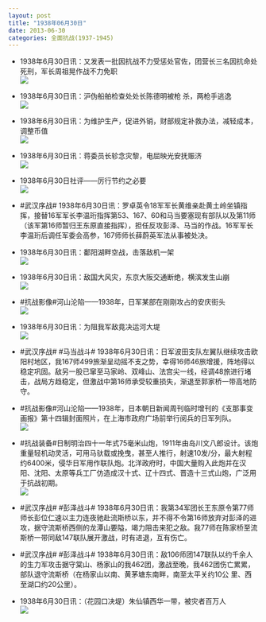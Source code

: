 ```yaml
---
layout: post
title: "1938年06月30日"
date: 2013-06-30
categories: 全面抗战(1937-1945)
---
```


<meta name="referrer" content="no-referrer" />

- 1938年6月30日讯：又发表一批因抗战不力受惩处官佐，团营长三名因抗命处死刑，军长周祖晃作战不力免职 <br/><img src="https://ww2.sinaimg.cn/large/aca367d8jw1e66iyra24mj20d109z75p.jpg" />

- 1938年6月30日讯：沪伪船舶检查处处长陈德明被枪 杀，两枪手逃逸 <br/><img src="https://ww1.sinaimg.cn/large/aca367d8jw1e66h8c2rorj208j0aa0ti.jpg" />

- 1938年6月30日讯：为维护生产，促进外销，财部规定补救办法，减轻成本，调整币值 <br/><img src="https://ww4.sinaimg.cn/large/aca367d8jw1e66fhxzd9pj20c11dgteu.jpg" />

- 1938年6月30日讯：蒋委员长轸念灾黎，电屈映光安抚赈济 <br/><img src="https://ww1.sinaimg.cn/large/aca367d8jw1e66drj74i2j20c10nhwgv.jpg" />

- 1938年6月30日社评——厉行节约之必要 <br/><img src="https://ww4.sinaimg.cn/large/aca367d8jw1e66c13nua4j20c10m4tc2.jpg" />

- #武汉序战# 1938年6月30日讯：罗卓英令18军军长黄维亲赴黄土岭坐镇指挥，接替16军军长李温珩指挥第53、167、60和马当要塞现有部队以及第11师（该军第16师暂归王东原直接指挥），担任反攻彭泽、马当的作战。16军军长李温珩后调任军委会高参，167师师长薛蔚英军法从事被处决。 

- 1938年6月30日讯：鄱阳湖畔空战，击落敌机一架 <br/><img src="https://ww2.sinaimg.cn/large/aca367d8jw1e66aaq83zoj20c10l9mzn.jpg" />

- 1938年6月30日讯：敌国大风灾，东京大阪交通断绝，横滨发生山崩 <br/><img src="https://ww3.sinaimg.cn/large/aca367d8jw1e668kf39xxj20b309xgms.jpg" />

- #抗战影像#河山沦陷——1938年，日军某部在刚刚攻占的安庆街头 <br/><img src="https://ww3.sinaimg.cn/large/aca367d8jw1e66692t9taj20jf0f5mz0.jpg" />

- 1938年6月30日讯：为阻我军敌竟决运河大堤 <br/><img src="https://ww2.sinaimg.cn/large/aca367d8jw1e663cz1upuj208x0kw40m.jpg" />

- #武汉序战# #马当战斗# 1938年6月30日讯：日军波田支队左翼队继续攻击欧阳村地区，我167师499旅渐呈动摇不支之势，幸得16师46旅增援，阵地得以稳定巩固。敌另一股已窜至马家岭、双峰山、法宫尖一线，经调48旅进行堵击，战局方趋稳定，但激战中第16师承受较重损失，渐退至郭家桥一带高地防守。  

- #抗战影像#河山沦陷——1938年，日本朝日新闻周刊临时增刊的《支那事变画报》第十四辑封面照片，在上海市政府广场前举行阅兵的日军列队。 <br/><img src="https://ww4.sinaimg.cn/large/aca367d8jw1e65zbwrg5sj20g20nxacl.jpg" />

- #抗战装备#日制明治四十一年式75毫米山炮，1911年由岛川文八郎设计。该炮重量轻机动灵活，可用马驮载或挽曳，甚至人推行，射速10发/分，最大射程约6400米，侵华日军用作联队炮。北洋政府时，中国大量购入此炮并在汉阳、沈阳、太原等兵工厂仿造成汉十式、辽十四式、晋造十三式山炮，广泛用于抗战初期。 <br/><img src="https://ww2.sinaimg.cn/large/aca367d8jw1e65xngmqpej20c10wtwgn.jpg" />

- #武汉序战# #彭泽战斗# 1938年6月30日讯：我第34军团长王东原令第77师师长彭位仁速以主力连夜驰赴流斯桥以东，并不得不令第16师放弃对彭泽的进攻，据守流斯桥西侧的龙潭山要隘，竭力阻击来犯之敌。我77师在陈家桥至流斯桥一带同敌147联队展开激战，时有进退，互有伤亡。 

- #武汉序战# #彭泽战斗# 1938年6月30日讯：敌106师团147联队以约千余人的生力军攻击据守棠山、杨家山的我462团，激战至晚，我462团伤亡累累，部队退守流斯桥（在杨家山以南、黄茅塘东南畔，南至太平关约10公 里、西至湖口约20公里）。 

- 1938年6月30日讯：（花园口决堤）朱仙镇西华一带，被灾者百万人 <br/><img src="https://ww1.sinaimg.cn/large/aca367d8jw1e65sycnwl8j20c11c0tda.jpg" />

